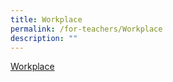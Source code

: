 ```yaml
---
title: Workplace
permalink: /for-teachers/Workplace
description: ""
---
```

[Workplace](https://www.workplace.com/)